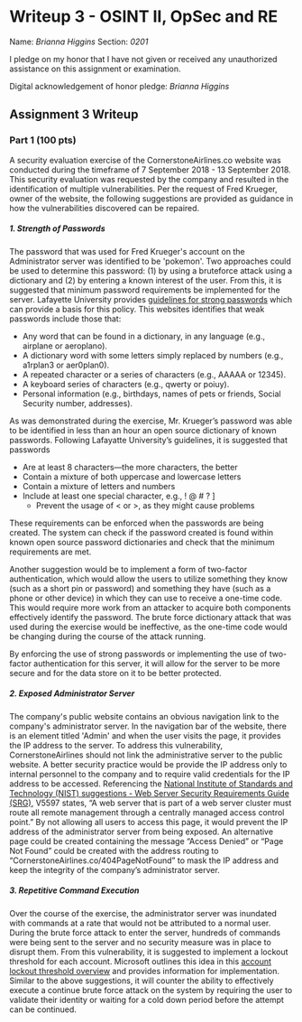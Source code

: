 Writeup 3 - OSINT II, OpSec and RE
======

Name: *Brianna Higgins*
Section: *0201*

I pledge on my honor that I have not given or received any unauthorized assistance on this assignment or examination.

Digital acknowledgement of honor pledge: *Brianna Higgins*

## Assignment 3 Writeup

### Part 1 (100 pts)

A security evaluation exercise of the CornerstoneAirlines.co website was conducted during the timeframe of 7 September 2018 - 13 September 2018.  This security evaluation was requested by the company and resulted in the identification of multiple vulnerabilities.  Per the request of Fred Krueger, owner of the website, the following suggestions are provided as guidance in how the vulnerabilities discovered can be repaired.

##### 1. Strength of Passwords
The password that was used for Fred Krueger's account on the Administrator server was identified to be 'pokemon'.  Two approaches could be used to determine this password: (1) by using a bruteforce attack using a dictionary and (2) by entering a known interest of the user.  From this, it is suggested that minimum password requirements be implemented for the server.  Lafayette University provides [guidelines for strong passwords](https://its.lafayette.edu/policies/strongpasswords/) which can provide a basis for this policy.  This websites identifies that weak passwords include those that:
- Any word that can be found in a dictionary, in any language (e.g., airplane or aeroplano).
- A dictionary word with some letters simply replaced by numbers (e.g., a1rplan3 or aer0plan0).
- A repeated character or a series of characters (e.g., AAAAA or 12345).
- A keyboard series of characters (e.g., qwerty or poiuy).
- Personal information (e.g., birthdays, names of pets or friends, Social Security number, addresses).   

As was demonstrated during the exercise, Mr. Krueger’s password was able to be identified in less than an hour an open source dictionary of known passwords.  Following Lafayatte University’s guidelines, it is suggested that passwords
- Are at least 8 characters—the more characters, the better
- Contain a mixture of both uppercase and lowercase letters
- Contain a mixture of letters and numbers
- Include at least one special character, e.g., ! @ # ? ]
  - Prevent the usage of < or >, as they might cause problems   

These requirements can be enforced when the passwords are being created.  The system can check if the password created is found within known open source password dictionaries and check that the minimum requirements are met.   

Another suggestion would be to implement a form of two-factor authentication, which would allow the users to utilize something they know (such as a short pin or password) and something they have (such as a phone or other device) in which they can use to receive a one-time code.  This would require more work from an attacker to acquire both components effectively identify the password.  The brute force dictionary attack that was used during the exercise would be ineffective, as the one-time code would be changing during the course of the attack running.   

By enforcing the use of strong passwords or implementing the use of two-factor authentication for this server, it will allow for the server to be more secure and for the data store on it to be better protected.


##### 2. Exposed Administrator Server
The company's public website contains an obvious navigation link to the company's administrator server.  In the navigation bar of the website, there is an element titled 'Admin' and when the user visits the page, it provides the IP address to the server.  To address this vulnerability, CornerstoneAirlines should not link the administrative server to the public website.  A better security practice would be provide the IP address only to internal personnel to the company and to require valid credentials for the IP address to be accessed.  Referencing the [National Institute of Standards and Technology (NIST) suggestions - Web Server Security Requirements Guide (SRG)](https://www.stigviewer.com/stig/web_server_security_requirements_guide/), V5597 states, “A web server that is part of a web server cluster must route all remote management through a centrally managed access control point.”  By not allowing all users to access this page, it would prevent the IP address of the administrator server from being exposed.  An alternative page could be created containing the message “Access Denied” or “Page Not Found” could be created with the address routing to “CornerstoneAirlines.co/404PageNotFound” to mask the IP address and keep the integrity of the company’s administrator server.

##### 3. Repetitive Command Execution
Over the course of the exercise, the administrator server was inundated with commands at a rate that would not be attributed to a normal user.  During the brute force attack to enter the server, hundreds of commands were being sent to the server and no security measure was in place to disrupt them.  From this vulnerability, it is suggested to implement a lockout threshold for each account.  Microsoft outlines this idea in this [account lockout threshold overview](
https://docs.microsoft.com/en-us/windows/security/threat-protection/security-policy-settings/account-lockout-threshold) and provides information for implementation.  Similar to the above suggestions, it will counter the ability to effectively execute a continue brute force attack on the system by requiring the user to validate their identity or waiting for a cold down period before the attempt can be continued.
